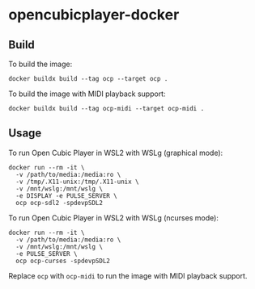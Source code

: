 # opencubicplayer-docker

## Build

To build the image:
```
docker buildx build --tag ocp --target ocp .
```

To build the image with MIDI playback support:
```
docker buildx build --tag ocp-midi --target ocp-midi .
```

## Usage

To run Open Cubic Player in WSL2 with WSLg (graphical mode):
```
docker run --rm -it \
  -v /path/to/media:/media:ro \
  -v /tmp/.X11-unix:/tmp/.X11-unix \
  -v /mnt/wslg:/mnt/wslg \
  -e DISPLAY -e PULSE_SERVER \
  ocp ocp-sdl2 -spdevpSDL2
```

To run Open Cubic Player in WSL2 with WSLg (ncurses mode):
```
docker run --rm -it \
  -v /path/to/media:/media:ro \
  -v /mnt/wslg:/mnt/wslg \
  -e PULSE_SERVER \
  ocp ocp-curses -spdevpSDL2
```

Replace `ocp` with `ocp-midi` to run the image with MIDI playback support.
